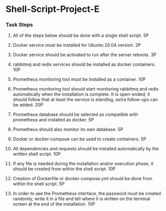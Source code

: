 # Shell-Script-Project-E

### Task Steps

1. All of the steps below should be done with a single shell script. 5P

2. Docker service must be installed for Ubuntu 20.04 version. 2P

3. Docker service should be activated to run after the server reboots. 3P

4. rabbitmq and redis services should be installed as docker containers. 10P

5. Prometheus monitoring tool must be installed as a container. 10P

6. Prometheus monitoring tool should start monitoring rabbitmq and redis automatically when the installation is complete. It is open-ended, it should follow that at least the service is standing, extra follow-ups can be added. 20P

7. Prometheus database should be selected as compatible with prometheus and installed as docker. 5P

8. Prometheus should also monitor its own database. 5P

9. Docker or docker-compose can be used to create containers. 5P

10. All dependencies and requests should be installed automatically by the written shell script. 10P

11. If any file is needed during the installation and/or execution phase, it should be created from within the shell script. 10P

12. Creation of Dockerfile or docker-compose.yml should be done from within the shell script. 5P

13. In order to see the Prometheus interface, the password must be created randomly, write it in a file and tell where it is written on the terminal screen at the end of the installation. 10P
